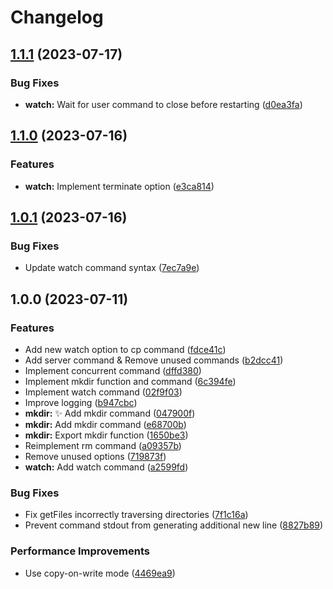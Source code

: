 # Changelog

## [1.1.1](https://github.com/araguma/npm-dev-utils/compare/v1.1.0...v1.1.1) (2023-07-17)


### Bug Fixes

* **watch:** Wait for user command to close before restarting ([d0ea3fa](https://github.com/araguma/npm-dev-utils/commit/d0ea3fad22a37dedee915e280fcad5a9c9611fab))

## [1.1.0](https://github.com/araguma/npm-dev-utils/compare/v1.0.1...v1.1.0) (2023-07-16)


### Features

* **watch:** Implement terminate option ([e3ca814](https://github.com/araguma/npm-dev-utils/commit/e3ca814855e0ad21dbe454a146e62501aafa2a20))

## [1.0.1](https://github.com/araguma/npm-dev-utils/compare/v1.0.0...v1.0.1) (2023-07-16)


### Bug Fixes

* Update watch command syntax ([7ec7a9e](https://github.com/araguma/npm-dev-utils/commit/7ec7a9efdba0dc2c7f3bebdf959367e0ad997781))

## 1.0.0 (2023-07-11)


### Features

* Add new watch option to cp command ([fdce41c](https://github.com/araguma/npm-dev-utils/commit/fdce41c79297790331f0e3c9ad21dc23b9249c85))
* Add server command & Remove unused commands ([b2dcc41](https://github.com/araguma/npm-dev-utils/commit/b2dcc41f5ade8cf9bea55ebfd71b5db7011d5725))
* Implement concurrent command ([dffd380](https://github.com/araguma/npm-dev-utils/commit/dffd380c336a497492d8a8176c69c22457af251d))
* Implement mkdir function and command ([6c394fe](https://github.com/araguma/npm-dev-utils/commit/6c394fefe59eba2fb567900a8eec9885bab9ceef))
* Implement watch command ([02f9f03](https://github.com/araguma/npm-dev-utils/commit/02f9f03157a3e4f2f07d7a67e29e3a4d20154d37))
* Improve logging ([b947cbc](https://github.com/araguma/npm-dev-utils/commit/b947cbc51c5efeb07e636999d846abd695e7657e))
* **mkdir:** :sparkles: Add mkdir command ([047900f](https://github.com/araguma/npm-dev-utils/commit/047900f0b372f4dfb8661709e5748ab0e41a2da4))
* **mkdir:** Add mkdir command ([e68700b](https://github.com/araguma/npm-dev-utils/commit/e68700b6dabd4bdd7aab2f844862d56d16777989))
* **mkdir:** Export mkdir function ([1650be3](https://github.com/araguma/npm-dev-utils/commit/1650be35c78c0100bd1af51d6e46a85f34652f90))
* Reimplement rm command ([a09357b](https://github.com/araguma/npm-dev-utils/commit/a09357bd75ed908d98fd44cd3d6b97c3c3078644))
* Remove unused options ([719873f](https://github.com/araguma/npm-dev-utils/commit/719873f49528005d6bf0558942c06d3812338586))
* **watch:** Add watch command ([a2599fd](https://github.com/araguma/npm-dev-utils/commit/a2599fdd5d5d11878ad7c9465b509d47eff82729))


### Bug Fixes

* Fix getFiles incorrectly traversing directories ([7f1c16a](https://github.com/araguma/npm-dev-utils/commit/7f1c16a7174a54a8dada6af44f549ca343c354a5))
* Prevent command stdout from generating additional new line ([8827b89](https://github.com/araguma/npm-dev-utils/commit/8827b89035e6a3fdf214756d1d5872fe60c6a989))


### Performance Improvements

* Use copy-on-write mode ([4469ea9](https://github.com/araguma/npm-dev-utils/commit/4469ea97c885024d5a20afe715e9b818fc512398))
